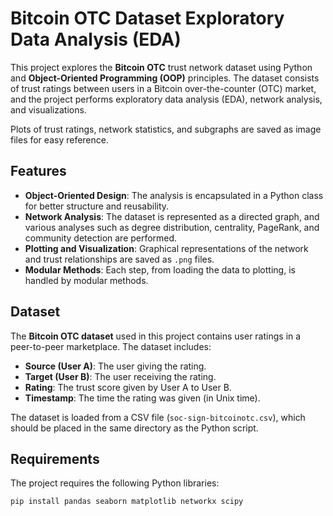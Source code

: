 # Bitcoin OTC Dataset Exploratory Data Analysis (EDA)

This project explores the **Bitcoin OTC** trust network dataset using Python and **Object-Oriented Programming (OOP)** principles. The dataset consists of trust ratings between users in a Bitcoin over-the-counter (OTC) market, and the project performs exploratory data analysis (EDA), network analysis, and visualizations. 

Plots of trust ratings, network statistics, and subgraphs are saved as image files for easy reference.

## Features

- **Object-Oriented Design**: The analysis is encapsulated in a Python class for better structure and reusability.
- **Network Analysis**: The dataset is represented as a directed graph, and various analyses such as degree distribution, centrality, PageRank, and community detection are performed.
- **Plotting and Visualization**: Graphical representations of the network and trust relationships are saved as `.png` files.
- **Modular Methods**: Each step, from loading the data to plotting, is handled by modular methods.

## Dataset

The **Bitcoin OTC dataset** used in this project contains user ratings in a peer-to-peer marketplace. The dataset includes:
- **Source (User A)**: The user giving the rating.
- **Target (User B)**: The user receiving the rating.
- **Rating**: The trust score given by User A to User B.
- **Timestamp**: The time the rating was given (in Unix time).

The dataset is loaded from a CSV file (`soc-sign-bitcoinotc.csv`), which should be placed in the same directory as the Python script.

## Requirements

The project requires the following Python libraries:
```bash
pip install pandas seaborn matplotlib networkx scipy
